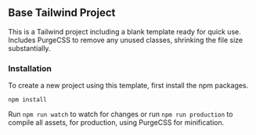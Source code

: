 ## Base Tailwind Project
This is a Tailwind project including a blank template ready for quick use. Includes PurgeCSS to remove any unused classes, shrinking the file size substantially.

### Installation
To create a new project using this template, first install the npm packages.

```
npm install
```

Run `npm run watch` to watch for changes or run `npm run production` to compile all assets, for production, using PurgeCSS for minification.
